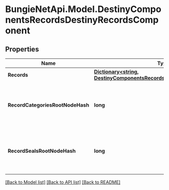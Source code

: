 # BungieNetApi.Model.DestinyComponentsRecordsDestinyRecordsComponent
## Properties

Name | Type | Description | Notes
------------ | ------------- | ------------- | -------------
**Records** | [**Dictionary&lt;string, DestinyComponentsRecordsDestinyRecordComponent&gt;**](DestinyComponentsRecordsDestinyRecordComponent.md) |  | [optional] 
**RecordCategoriesRootNodeHash** | **long** | The hash for the root presentation node definition of Triumph categories. | [optional] 
**RecordSealsRootNodeHash** | **long** | The hash for the root presentation node definition of Triumph Seals. | [optional] 

[[Back to Model list]](../README.md#documentation-for-models) [[Back to API list]](../README.md#documentation-for-api-endpoints) [[Back to README]](../README.md)

